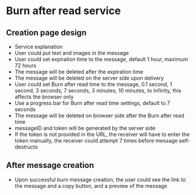 # Burn after read service

## Creation page design

- Service explanation
- User could put text and images in the message
- User could set expiration time to the message, default 1 hour, maximum 72 hours
- The message will be deleted after the expiration time
- The message will be deleted on the server side upon delivery
- User could set Burn after read time to the message, 0.1 second, 1 second, 3 seconds, 7 seconds, 3 minutes, 10 minutes, to Infinity, this affects the browser only
- Use a progress bar for Burn after read time settings, default to 7 seconds
- The message will be deleted on browser side after the Burn after read time
- messageID and token will be generated by the server side
- If the token is not provided in the URL, the receiver will have to enter the token manually, the receiver could attempt 7 times before message self-destructs

## After message creation
- Upon successful burn message creation, the user could see the link to the message and a copy button, and a preview of the message

<!--
display images when finished loading images and text

timeout page will display some explanation, and a button to create a new message

or shall we use timeout page to display info when no message if found?

suggestions:

Use skeleton loading, display it when both text and images are loaded

for custom token, prompt for token, each failed attempt will increase the wait time for the next attempt, 6 attempts in 1st hour, and then increase the timeframe to like 2 hours or somehow

Clean, centered layout similar to success page
Message text with proper formatting
Image below text, fit to page width
Image display with simple lightbox capability
Progress bar at the top showing burn countdown
Burn time fixed in text format

a more advanced paper burning effect using Canvas
Clear DOM and js content after burn
Redirect to a "Message Burned" page

Error States:
Message not found
Network errors

-->